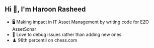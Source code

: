 ## Hi 👋, I'm Haroon Rasheed

<!--
**haroon26/haroon26** is a ✨ _special_ ✨ repository because its `README.md` (this file) appears on your GitHub profile.

Here are some ideas to get you started:

- 🔭 I’m currently working on ...
- 🌱 I’m currently learning ...
- 👯 I’m looking to collaborate on ...
- 🤔 I’m looking for help with ...
- 💬 Ask me about ...
- 📫 How to reach me: ...
- 😄 Pronouns: ...
- ⚡ Fun fact: ...
-->
- 🖥️ Making impact in IT Asset Management by writing code for EZO AssetSonar
- 🧐 Love to debug issues rather than adding new ones
- ♟️ 98th percentil on chess.com

